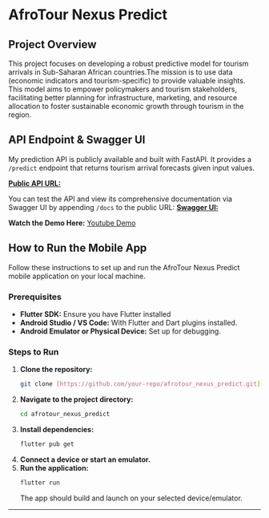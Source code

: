 # AfroTour Nexus Predict

## Project Overview

This project focuses on developing a robust predictive model for tourism arrivals in Sub-Saharan African countries.The mission is to use data  (economic indicators and tourism-specific)  to provide valuable insights. This model aims to empower policymakers and tourism stakeholders, facilitating better planning for infrastructure, marketing, and resource allocation to foster sustainable economic growth through tourism in the region.

## API Endpoint & Swagger UI

My prediction API is publicly available and built with FastAPI. It provides a `/predict` endpoint that returns tourism arrival forecasts given input values.

[**Public API URL:**](https://aftnx-ml-prediction-model.onrender.com)

You can test the API and view its comprehensive documentation via Swagger UI by appending `/docs` to the public URL:
[**Swagger UI:** ](https://aftnx-ml-prediction-model.onrender.com/docs)



**Watch the Demo Here:** [Youtube Demo](https://youtu.be/OHazz0XwgFE)

## How to Run the Mobile App

Follow these instructions to set up and run the AfroTour Nexus Predict mobile application on your local machine.

### Prerequisites

* **Flutter SDK:** Ensure you have Flutter installed 
* **Android Studio / VS Code:** With Flutter and Dart plugins installed.
* **Android Emulator or Physical Device:** Set up for debugging.

### Steps to Run

1.  **Clone the repository:**
    ```bash
    git clone [https://github.com/your-repo/afrotour_nexus_predict.git](https://github.com/your-repo/afrotour_nexus_predict.git) # Replace with your actual repository URL
    ```
2.  **Navigate to the project directory:**
    ```bash
    cd afrotour_nexus_predict
    ```
3.  **Install dependencies:**
    ```bash
    flutter pub get
    ```
4.  **Connect a device or start an emulator.**
5.  **Run the application:**
    ```bash
    flutter run
    ```
    The app should build and launch on your selected device/emulator.

---
